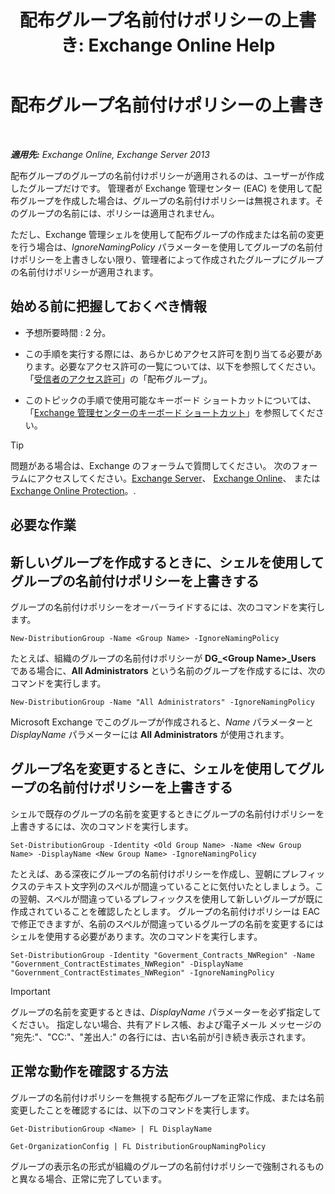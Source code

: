 ﻿---
title: '配布グループ名前付けポリシーの上書き: Exchange Online Help'
TOCTitle: 配布グループ名前付けポリシーの上書き
ms:assetid: 9eb23fc9-3f59-4d09-9077-85c89a051ee0
ms:mtpsurl: https://technet.microsoft.com/ja-jp/library/JJ218685(v=EXCHG.150)
ms:contentKeyID: 49115819
ms.date: 05/22/2018
mtps_version: v=EXCHG.150
ms.translationtype: HT
---

# 配布グループ名前付けポリシーの上書き

 

_**適用先:** Exchange Online, Exchange Server 2013_

配布グループのグループの名前付けポリシーが適用されるのは、ユーザーが作成したグループだけです。 管理者が Exchange 管理センター (EAC) を使用して配布グループを作成した場合は、グループの名前付けポリシーは無視されます。そのグループの名前には、ポリシーは適用されません。

ただし、Exchange 管理シェルを使用して配布グループの作成または名前の変更を行う場合は、*IgnoreNamingPolicy* パラメーターを使用してグループの名前付けポリシーを上書きしない限り、管理者によって作成されたグループにグループの名前付けポリシーが適用されます。

## 始める前に把握しておくべき情報

  - 予想所要時間 : 2 分。

  - この手順を実行する際には、あらかじめアクセス許可を割り当てる必要があります。必要なアクセス許可の一覧については、以下を参照してください。「[受信者のアクセス許可](recipients-permissions-exchange-2013-help.md)」の「配布グループ」。

  - このトピックの手順で使用可能なキーボード ショートカットについては、「[Exchange 管理センターのキーボード ショートカット](keyboard-shortcuts-in-the-exchange-admin-center-exchange-online-protection-help.md)」を参照してください。


> [!TIP]
> 問題がある場合は、Exchange のフォーラムで質問してください。 次のフォーラムにアクセスしてください。<A href="https://go.microsoft.com/fwlink/p/?linkid=60612">Exchange Server</A>、 <A href="https://go.microsoft.com/fwlink/p/?linkid=267542">Exchange Online</A>、 または <A href="https://go.microsoft.com/fwlink/p/?linkid=285351">Exchange Online Protection</A>。.



## 必要な作業

## 新しいグループを作成するときに、シェルを使用してグループの名前付けポリシーを上書きする

グループの名前付けポリシーをオーバーライドするには、次のコマンドを実行します。

    New-DistributionGroup -Name <Group Name> -IgnoreNamingPolicy

たとえば、組織のグループの名前付けポリシーが **DG\_\<Group Name\>\_Users** である場合に、**All Administrators** という名前のグループを作成するには、次のコマンドを実行します。

    New-DistributionGroup -Name "All Administrators" -IgnoreNamingPolicy

Microsoft Exchange でこのグループが作成されると、*Name* パラメーターと *DisplayName* パラメーターには **All Administrators** が使用されます。

## グループ名を変更するときに、シェルを使用してグループの名前付けポリシーを上書きする

シェルで既存のグループの名前を変更するときにグループの名前付けポリシーを上書きするには、次のコマンドを実行します。

    Set-DistributionGroup -Identity <Old Group Name> -Name <New Group Name> -DisplayName <New Group Name> -IgnoreNamingPolicy

たとえば、ある深夜にグループの名前付けポリシーを作成し、翌朝にプレフィックスのテキスト文字列のスペルが間違っていることに気付いたとしましょう。この翌朝、スペルが間違っているプレフィックスを使用して新しいグループが既に作成されていることを確認したとします。 グループの名前付けポリシーは EAC で修正できますが、名前のスペルが間違っているグループの名前を変更するにはシェルを使用する必要があります。次のコマンドを実行します。

    Set-DistributionGroup -Identity "Goverment_Contracts_NWRegion" -Name "Government_ContractEstimates_NWRegion" -DisplayName "Government_ContractEstimates_NWRegion" -IgnoreNamingPolicy


> [!IMPORTANT]
> グループの名前を変更するときは、<EM>DisplayName</EM> パラメーターを必ず指定してください。 指定しない場合、共有アドレス帳、および電子メール メッセージの "宛先:"、"CC:"、"差出人:" の各行には、古い名前が引き続き表示されます。



## 正常な動作を確認する方法

グループの名前付けポリシーを無視する配布グループを正常に作成、または名前変更したことを確認するには、以下のコマンドを実行します。

    Get-DistributionGroup <Name> | FL DisplayName

    Get-OrganizationConfig | FL DistributionGroupNamingPolicy

グループの表示名の形式が組織のグループの名前付けポリシーで強制されるものと異なる場合、正常に完了しています。

